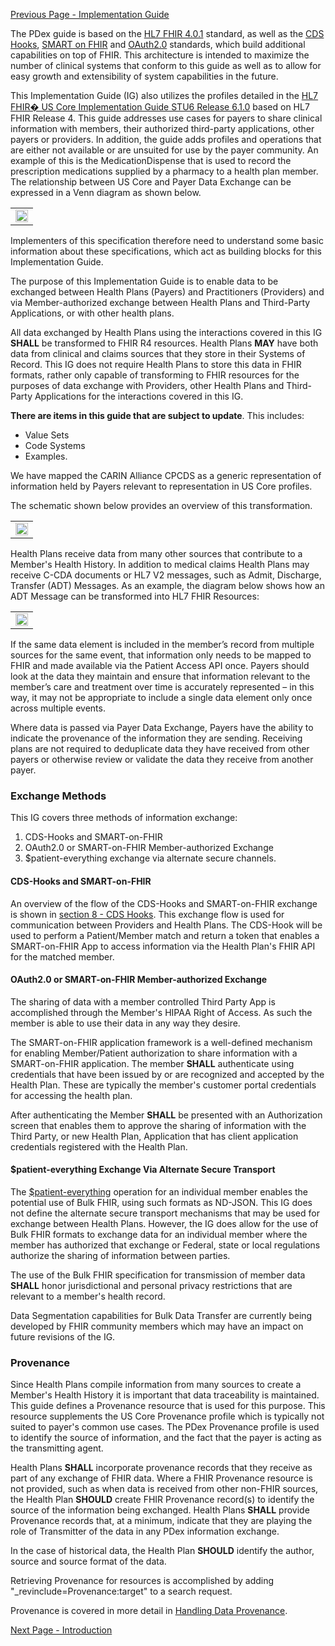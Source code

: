 [Previous Page - Implementation Guide](ImplementationGuide-hl7.fhir.us.davinci-pdex.html)

The PDex guide is based on the [HL7 FHIR 4.0.1](http://hl7.org/fhir/R4/) standard, as well as the [CDS Hooks](https://cds-hooks.org/),  [SMART on FHIR](http://docs.smarthealthit.org/) and [OAuth2.0](https://oauth.net/2/) standards, which build additional capabilities on top of FHIR. This architecture is intended to maximize the number of clinical systems that conform to this guide as well as to allow for easy growth and extensibility of system capabilities in the future.

This Implementation Guide (IG) also utilizes the profiles detailed in the [HL7 FHIR� US Core Implementation Guide STU6 Release 6.1.0](http://hl7.org/fhir/us/core/STU6.1) based on HL7 FHIR Release 4. This guide addresses use cases for payers to share clinical information with members, their authorized third-party applications, other payers or providers. In addition, the guide adds profiles and operations that are either not available or are unsuited for use by the payer community. An example of this is the MedicationDispense that is used to record the prescription medications supplied by a pharmacy to a health plan member. The relationship between US Core and Payer Data Exchange can be expressed in a Venn diagram as shown below.

<table><tr><td><img width="100%" height="auto" src="PDexAndUSCoreRelationship-v5.png" /></td></tr></table>
  
Implementers of this specification therefore need to understand some basic information about these specifications, which act as building blocks for this Implementation Guide.

The purpose of this Implementation Guide is to enable data to be exchanged between Health Plans (Payers) and Practitioners (Providers) and via Member-authorized exchange between Health Plans and Third-Party Applications, or with other health plans. 

All data exchanged by Health Plans using the interactions covered in this IG **SHALL** be transformed to FHIR R4 resources.  Health Plans **MAY** have both data from clinical and claims sources that they store in their Systems of Record. This IG does not require Health Plans to store this data in FHIR formats, rather only capable of transforming to FHIR resources for the purposes of data exchange with Providers, other Health Plans and Third-Party Applications for the interactions covered in this IG.

**There are items in this guide that are subject to update**. This includes:
- Value Sets
- Code Systems
- Examples.

We have mapped the CARIN Alliance CPCDS as a generic representation of information held by Payers relevant to representation in US Core profiles.

The schematic shown below provides an overview of this transformation.

<table><tr><td><img width="100%" height="auto" src="Payer-Admin-Financial-Clinical-Data-interchange.png" /></td></tr></table>

Health Plans receive data from many other sources that contribute to a Member's Health History. In addition to medical claims Health Plans may receive C-CDA documents or HL7 V2 messages, such as Admit, Discharge, Transfer (ADT) Messages. As an example, the diagram below shows how an ADT Message can be transformed into HL7 FHIR Resources:

<table><tr><td><img width="100%" height="auto" src="MappingFromV2toFHIR.png" /></td></tr></table>

If the same data element is included in the member’s record from multiple sources for the same event, that information only needs to be mapped to FHIR and made available via the Patient Access API once. Payers should look at the data they maintain and ensure that information relevant to the member’s care and treatment over time is accurately represented – in this way, it may not be appropriate to include a single data element only once across multiple events.

Where data is passed via Payer Data Exchange, Payers have the ability to indicate the provenance of the information they are sending. Receiving plans are not required to deduplicate data they have received from other payers or otherwise review or validate the data they receive from another payer.
 
### Exchange Methods

This IG covers three methods of information exchange:
1. CDS-Hooks and SMART-on-FHIR
2. OAuth2.0 or SMART-on-FHIR Member-authorized Exchange
3. $patient-everything exchange via alternate secure channels.

#### CDS-Hooks and SMART-on-FHIR

An overview of the flow of the CDS-Hooks and SMART-on-FHIR exchange is shown in [section 8 - CDS Hooks](http://build.fhir.org/ig/HL7/davinci-epdx/cds-hooks.html#pdex-hooks). This exchange flow is used for communication between Providers and Health Plans. The CDS-Hook will be used to perform a Patient/Member match and return a token that enables a SMART-on-FHIR App to access information via the Health Plan's FHIR API for the matched member.


#### OAuth2.0 or SMART-on-FHIR Member-authorized Exchange

The sharing of data with a member controlled Third Party App is accomplished through the Member's HIPAA Right of Access. As such the member is able to use their data in any way they desire. 

The SMART-on-FHIR application framework is a well-defined mechanism for enabling Member/Patient authorization to share information with a SMART-on-FHIR application. The member **SHALL** authenticate using credentials that have been issued by or are recognized and accepted by the Health Plan. These are typically the member's customer portal credentials for accessing the health plan.

After authenticating the Member **SHALL** be presented with an Authorization screen that enables them to approve the sharing of information with the Third Party, or new Health Plan, Application that has client application credentials registered with the Health Plan.


#### $patient-everything Exchange Via Alternate Secure Transport

The [$patient-everything](https://www.hl7.org/fhir/operation-patient-everything.html) operation for an individual member enables the potential use of Bulk FHIR, using such formats as ND-JSON. This IG does not define the alternate secure transport mechanisms that may be used for exchange between Health Plans. However, the IG does allow for the use of Bulk FHIR formats to exchange data for an individual member where the member has authorized that exchange or Federal, state or local regulations authorize the sharing of information between parties. 

The use of the Bulk FHIR specification for transmission of member data **SHALL** honor jurisdictional and personal privacy restrictions that are relevant to a member's health record.

Data Segmentation capabilities for Bulk Data Transfer are currently being developed by FHIR community members which may have an impact on future revisions of the IG.

### Provenance

Since Health Plans compile information from many sources to create a Member's Health History it is important that data traceability is maintained. This guide defines a Provenance resource that is used for this purpose. This resource supplements the US Core Provenance profile which is typically not suited to payer's common use cases. The PDex Provenance profile is used to identify the source of information, and the fact that the payer is acting as the transmitting agent.

Health Plans **SHALL** incorporate provenance records that they receive as part of any exchange of FHIR data. Where a FHIR Provenance resource is not provided, such as when data is received from other non-FHIR sources, the Health Plan **SHOULD** create FHIR Provenance record(s) to identify the source of the information being exchanged. Health Plans **SHALL** provide Provenance records that, at a minimum, indicate that they are playing the role of Transmitter of the data in any PDex information exchange.

In the case of historical data, the Health Plan **SHOULD** identify the author, source and source format of the data.

Retrieving Provenance for resources is accomplished by adding "_revinclude=Provenance:target" to a search request.

Provenance is covered in more detail in [Handling Data Provenance](handlingdataprovenance.html).


[Next Page - Introduction](introduction.html)
